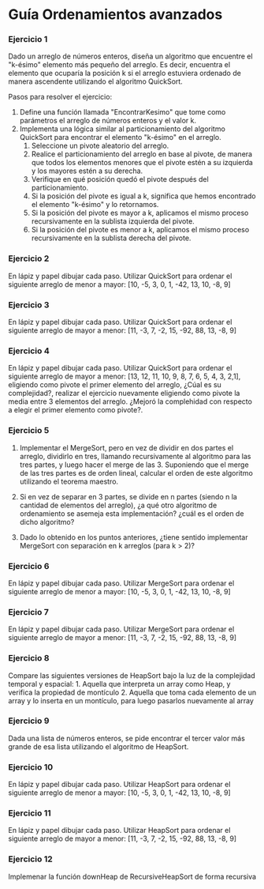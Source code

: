# Guía Ordenamientos avanzados

### Ejercicio 1

Dado un arreglo de números enteros, diseña un algoritmo que encuentre el "k-ésimo" elemento más pequeño del arreglo. Es decir, encuentra el elemento que ocuparía la posición k si el arreglo estuviera ordenado de manera ascendente utilizando el algoritmo QuickSort.

Pasos para resolver el ejercicio:

1. Define una función llamada "EncontrarKesimo" que tome como parámetros el arreglo de números enteros y el valor k.
2. Implementa una lógica similar al particionamiento del algoritmo QuickSort para encontrar el elemento "k-ésimo" en el arreglo.
    1. Seleccione un pivote aleatorio del arreglo.
    2. Realice el particionamiento del arreglo en base al pivote, de manera que todos los elementos menores que el pivote estén a su izquierda y los mayores estén a su derecha.
    3. Verifique en qué posición quedó el pivote después del particionamiento.
    4. Si la posición del pivote es igual a k, significa que hemos encontrado el elemento "k-ésimo" y lo retornamos.
    5. Si la posición del pivote es mayor a k, aplicamos el mismo proceso recursivamente en la sublista izquierda del pivote.
    6. Si la posición del pivote es menor a k, aplicamos el mismo proceso recursivamente en la sublista derecha del pivote.

### Ejercicio 2

En lápiz y papel dibujar cada paso. Utilizar QuickSort para ordenar el siguiente arreglo de menor a mayor: [10, -5, 3, 0, 1, -42, 13, 10, -8, 9]

### Ejercicio 3
En lápiz y papel dibujar cada paso. Utilizar QuickSort para ordenar el siguiente arreglo de mayor a menor: [11, -3, 7, -2, 15, -92, 88, 13, -8, 9]

### Ejercicio 4

En lápiz y papel dibujar cada paso. Utilizar QuickSort para ordenar el siguiente arreglo de mayor a menor: [13, 12, 11, 10, 9, 8, 7, 6, 5, 4, 3, 2,1], eligiendo como pivote el primer elemento del arreglo, ¿Cúal es su complejidad?, realizar el ejercicio nuevamente eligiendo como pivote la media entre 3 elementos del arreglo. ¿Mejoró la complehidad con respecto a elegir el primer elemento como pivote?.

### Ejercicio 5

1. Implementar el MergeSort, pero en vez de dividir en dos partes el arreglo, dividirlo en tres, llamando recursivamente al algoritmo para las tres partes, y luego hacer el merge de las 3.
Suponiendo que el merge de las tres partes es de orden lineal, calcular el orden de este algoritmo utilizando el teorema maestro.

2. Si en vez de separar en 3 partes, se divide en n partes (siendo n la cantidad de elementos del arreglo), ¿a qué otro algoritmo de ordenamiento se asemeja esta implementación? ¿cuál es el orden de dicho algoritmo?

3. Dado lo obtenido en los puntos anteriores, ¿tiene sentido implementar MergeSort con separación en k arreglos (para k > 2)?

### Ejercicio 6
En lápiz y papel dibujar cada paso. Utilizar MergeSort para ordenar el siguiente arreglo de menor a mayor: [10, -5, 3, 0, 1, -42, 13, 10, -8, 9]

### Ejercicio 7
En lápiz y papel dibujar cada paso. Utilizar MergeSort para ordenar el siguiente arreglo de mayor a menor: [11, -3, 7, -2, 15, -92, 88, 13, -8, 9]

### Ejercicio 8

Compare las siguientes versiones de HeapSort bajo la luz de la complejidad temporal y espacial:
    1. Aquella que interpreta un array como Heap, y verifica la propiedad de montículo
    2. Aquella que toma cada elemento de un array y lo inserta en un montículo, para luego pasarlos nuevamente al array

### Ejercicio 9

Dada una lista de números enteros, se pide encontrar el tercer valor más grande de esa lista utilizando el algoritmo de HeapSort.

### Ejercicio 10

En lápiz y papel dibujar cada paso. Utilizar HeapSort para ordenar el siguiente arreglo de menor a mayor: [10, -5, 3, 0, 1, -42, 13, 10, -8, 9]

### Ejercicio 11

En lápiz y papel dibujar cada paso. Utilizar HeapSort para ordenar el siguiente arreglo de mayor a menor: [11, -3, 7, -2, 15, -92, 88, 13, -8, 9]

### Ejercicio 12
Implemenar la función downHeap de RecursiveHeapSort de forma recursiva
